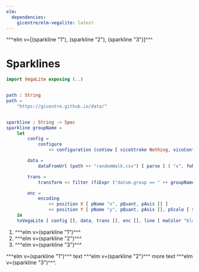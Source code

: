 ```yaml
---
elm:
  dependencies:
    gicentre/elm-vegalite: latest
---
```


^^^elm v=[(sparkline "1"), (sparkline "2"), (sparkline "3")]^^^

# Sparklines

```elm {l=hidden}
import VegaLite exposing (..)


path : String
path =
    "https://gicentre.github.io/data/"


sparkline : String -> Spec
sparkline groupName =
    let
        config =
            configure
                << configuration (coView [ vicoStroke Nothing, vicoContinuousHeight 15, vicoContinuousWidth 80 ])

        data =
            dataFromUrl (path ++ "randomWalk.csv") [ parse [ ( "x", foNum ), ( "y", foNum ) ] ]

        trans =
            transform << filter (fiExpr ("datum.group == " ++ groupName))

        enc =
            encoding
                << position X [ pName "x", pQuant, pAxis [] ]
                << position Y [ pName "y", pQuant, pAxis [], pScale [ scZero False ] ]
    in
    toVegaLite [ config [], data, trans [], enc [], line [ maColor "black", maStrokeWidth 1 ] ]
```

1. ^^^elm v=(sparkline "1")^^^
2. ^^^elm v=(sparkline "2")^^^
3. ^^^elm v=(sparkline "3")^^^

^^^elm v=(sparkline "1")^^^ text ^^^elm v=(sparkline "2")^^^ more text ^^^elm v=(sparkline "3")^^^.
